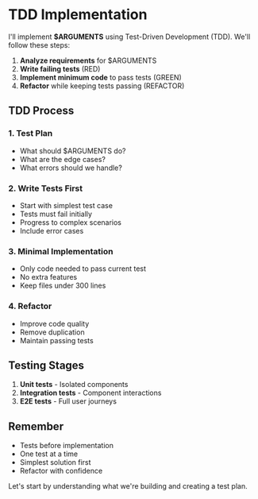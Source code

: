 # TDD Implementation

I'll implement **$ARGUMENTS** using Test-Driven Development (TDD). We'll follow these steps:

1. **Analyze requirements** for $ARGUMENTS
2. **Write failing tests** (RED)
3. **Implement minimum code** to pass tests (GREEN)
4. **Refactor** while keeping tests passing (REFACTOR)

## TDD Process

### 1. Test Plan

- What should $ARGUMENTS do?
- What are the edge cases?
- What errors should we handle?

### 2. Write Tests First

- Start with simplest test case
- Tests must fail initially
- Progress to complex scenarios
- Include error cases

### 3. Minimal Implementation

- Only code needed to pass current test
- No extra features
- Keep files under 300 lines

### 4. Refactor

- Improve code quality
- Remove duplication
- Maintain passing tests

## Testing Stages

1. **Unit tests** - Isolated components
2. **Integration tests** - Component interactions
3. **E2E tests** - Full user journeys

## Remember

- Tests before implementation
- One test at a time
- Simplest solution first
- Refactor with confidence

Let's start by understanding what we're building and creating a test plan.
